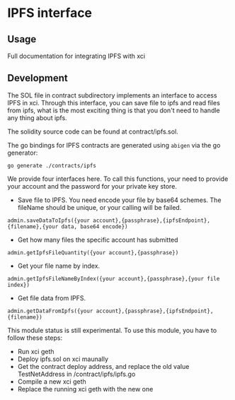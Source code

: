 # IPFS interface

## Usage

Full documentation for integrating IPFS with xci

## Development

The SOL file in contract subdirectory implements an interface to access IPFS in xci. Through this interface, you can save file to ipfs
and read files from ipfs, what is the most exciting thing is that you don't need to handle any thing about ipfs.

The solidity source code can be found at contract/ipfs.sol.

The go bindings for IPFS contracts are generated using `abigen` via the go generator:

```shell
go generate ./contracts/ipfs
```

We provide four interfaces here. To call this functions, your need to provide your account and the password for your private key store.

* Save file to IPFS. You need encode your file by base64 schemes. The fileName should be unique, or your calling will be failed.
```shell
admin.saveDataToIpfs({your account},{passphrase},{ipfsEndpoint},{filename},{your data, base64 encode})
```
* Get how many files the specific account has submitted
```shell
admin.getIpfsFileQuantity({your account},{passphrase})
```
* Get your file name by index.
```shell
admin.getIpfsFileNameByIndex({your account},{passphrase},{your file index})
```
* Get file data from IPFS.
```shell
admin.getDataFromIpfs({your account},{passphrase},{ipfsEndpoint},{filename})
```

This module status is still experimental. To use this module, you have to follow these steps:
* Run xci geth
* Deploy ipfs.sol on xci maunally
* Get the contract deploy address, and replace the old value TestNetAddress in /contract/ipfs/ipfs.go
* Compile a new xci geth
* Replace the running xci geth with the new one